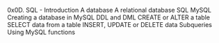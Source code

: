 0x0D. SQL - Introduction
A database
A relational database
SQL
MySQL
Creating a database in MySQL
DDL and DML
CREATE or ALTER a table
SELECT data from a table
INSERT, UPDATE or DELETE data
Subqueries
Using MySQL functions
